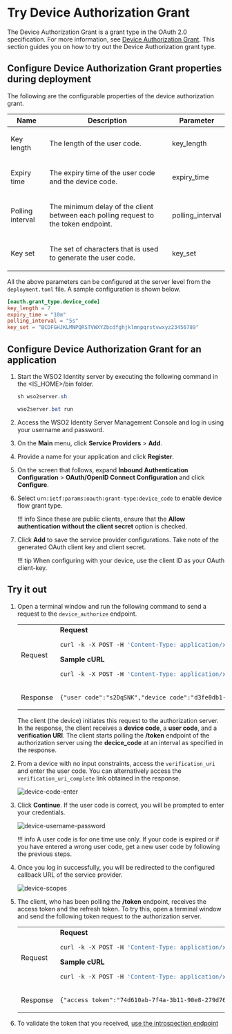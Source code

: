 # Try Device Authorization Grant

The Device Authorization Grant is a grant type in the OAuth 2.0
specification. For more information, see
[Device Authorization Grant]({{base_path}}/references/concepts/authorization/device-flow-grant).
This section guides you on how to try out the Device Authorization grant type.

## Configure Device Authorization Grant properties during deployment

The following are the configurable properties of the device authorization grant.

<table>
    <thead>
        <tr class="header">
            <th>
                Name
            </th>
            <th>
                Description
            </th>
            <th>
                Parameter
            </th>
        </tr>
    </thead>
    <tbody>
        <tr class="even">
            <td>
                <p>Key length</p>
            </td>
            <td>
                <p>The length of the user code.</p>
            </td>
            <td>
                key_length
            </td>
        </tr>
        <tr class="odd">
            <td>
                <p>Expiry time</p>
            </td>
            <td>
                <p>The expiry time of the user code and the device code.</p>
            </td>
            <td>
                expiry_time
            </td>
        </tr>
        <tr class="even">
            <td>
                <p>Polling interval</p>
            </td>
            <td>
                <p>The minimum delay of the client between each polling request to the
                 token endpoint.</p>
            </td>
            <td>
                polling_interval
            </td>
        </tr>
        <tr class="odd">
            <td>
                <p>Key set</p>
            </td>
            <td>
                <p>The set of characters that is used to generate the user code.</p>
            </td>
            <td>
                key_set
            </td>
        </tr>
    </tbody>
</table>

All the above parameters can be configured at the server level from the `deployment.toml` file. A sample configuration is shown below.

```toml
[oauth.grant_type.device_code]
key_length = 7
expiry_time = "10m"
polling_interval = "5s"
key_set = "BCDFGHJKLMNPQRSTVWXYZbcdfghjklmnpqrstvwxyz23456789"
```

## Configure Device Authorization Grant for an application
    
1. Start the WSO2 Identity server by executing the following command in the  <IS_HOME>/bin folder.

    ``` java tab="Linux/MacOS"
    sh wso2server.sh
    ```
    
    ``` java tab="Windows"
    wso2server.bat run
    ```

2. Access the WSO2 Identity Server Management Console and log in using your username and password.

3. On the **Main** menu, click **Service Providers** > **Add**.

    <!--
    ![register-service-provider]({{base_path}}/assets/img/using-wso2-identity-server/register-service-provider.png)
    -->

4. Provide a name for your application and click **Register**.
    
    <!--
    ![register-service-provider-name]({{base_path}}/assets/img/using-wso2-identity-server/register-sp-name.jpg)
    -->

5. On the screen that follows, expand **Inbound Authentication Configuration**  > **OAuth/OpenID Connect Configuration** and click **Configure**.

    <!--
    ![register-service-provider-oauth]({{base_path}}/assets/img/using-wso2-identity-server/register-sp-oauth.jpg)
    -->

6. Select `urn:ietf:params:oauth:grant-type:device_code` to enable device flow grant type. 

    !!! info
        Since these are public clients, ensure that the **Allow authentication without the client secret** option is checked.

7. Click **Add** to save the service provider configurations. Take note of the generated OAuth client key and client
 secret.

    !!! tip
        When configuring with your device, use the client ID as your OAuth client-key.

<!--
![consumer-key-service-provider-oauth]({{base_path}}/assets/img/using-wso2-identity-server/get-oauth-consumer-key.jpg)
-->

## Try it out

1. Open a terminal window and run the following command to send a request to the `device_authorize` endpoint. 

    <table>
    <tbody>
    <tr class="odd">
    <td>Request</td>
    <td>
    <div class="code panel pdl" style="border-width: 1px;">
    <div class="codeHeader panelHeader pdl" style="border-bottom-width: 1px;">
    <strong>Request</strong>
    </div>
    <div class="codeContent panelContent pdl">
    <div class="sourceCode" id="cb1" data-syntaxhighlighter-params="brush: bash; gutter: false; theme: Confluence" data-theme="Confluence" style="brush: bash; gutter: false; theme: Confluence"><pre class="sourceCode bash"><code class="sourceCode bash"><a class="sourceLine" id="cb1-1" title="1"><span class="ex">curl</span> -k -X POST -H <span class="st">&#39;Content-Type: application/x-www-form-urlencoded&#39;</span> --data-urlencode <span class="st">'client_id=<span class="op">&lt;</span>CLIENT_ID<span class="op">&gt;</span>'</span> https://localhost:9443/oauth2/device_authorize</a></code></pre></div>
    </div>
    </div>
    <div class="code panel pdl" style="border-width: 1px;">
    <div class="codeHeader panelHeader pdl" style="border-bottom-width: 1px;">
    <strong>Sample cURL</strong>
    </div>
    <div class="codeContent panelContent pdl">
    <div class="sourceCode" id="cb1" data-syntaxhighlighter-params="brush: bash; gutter: false; theme: Confluence" data-theme="Confluence" style="brush: bash; gutter: false; theme: Confluence"><pre class="sourceCode bash"><code class="sourceCode bash"><a class="sourceLine" id="cb1-1" title="1"><span class="ex">curl</span> -k -X POST -H <span class="st">&#39;Content-Type: application/x-www-form-urlencoded&#39;</span> --data-urlencode <span class="st">'client_id=bbwJEayR_OMwPkAgm9VOMzLnYLga'</span> https://localhost:9443/oauth2/device_authorize</a></code></pre></div>
    </div>
    </div></td>
    </tr>
    <tr class="even">
    <td>Response</td>
    <td><div class="code panel pdl" style="border-width: 1px;">
    <div class="codeContent panelContent pdl">
    <div class="sourceCode" id="cb3" data-syntaxhighlighter-params="brush: java; gutter: false; theme: Confluence" data-theme="Confluence" style="brush: java; gutter: false; theme: Confluence"><pre class="sourceCode java"><code class="sourceCode java"><a class="sourceLine" id="cb3-1" title="1">{"user_code":"s2DqSNK","device_code":"d3fe0db1-2334-48fa-b7d9-821ecfad10d5","interval":5000,"verification_uri_complete":"https://localhost:9443/authenticationendpoint/device.do?user_code=s2DqSNK","verification_uri":"https://localhost:9443/authenticationendpoint/device.do","expires_in":3600}</a></code></pre></div>
    </div>
    </div></td>
    </tr>
    </tbody>
    </table>

    The client (the device) initiates this request to the authorization server. In the response, the client receives a **device code**, a **user code**, and a **verification URI**. The client starts polling the **/token** endpoint of the authorization server using the **decice_code** at an interval as specified in the response.

2. From a device with no input constraints, access the <code>verification_uri</code> and enter the user code. You can alternatively access the <code>verification_uri_complete</code> link obtained in the response.

    ![device-code-enter]({{base_path}}/assets/img/using-wso2-identity-server/device-code-enter.jpg)

3. Click **Continue**. If the user code is correct, you will be prompted to enter your credentials.
 
    ![device-username-password]({{base_path}}/assets/img/using-wso2-identity-server/device-username-password.jpg)

    !!! info
        A user code is for one time use only. If your code is expired or if you have entered a wrong user code, get a new user code by following the previous steps.

4. Once you log in successfully, you will be redirected to the configured callback URL of the service provider.

    ![device-scopes]({{base_path}}/assets/img/using-wso2-identity-server/device-scopes.jpg)

5. The client, who has been polling the **/token** endpoint, receives the access token and the refresh token. To try this, open a terminal window and send the following token request to the authorization server.
    
    <table>
    <tbody>
    <tr class="odd">
    <td>Request</td>
    <td>
    <div class="code panel pdl" style="border-width: 1px;">
    <div class="codeHeader panelHeader pdl" style="border-bottom-width: 1px;">
    <strong>Request</strong>
    </div>
    <div class="codeContent panelContent pdl">
    <div class="sourceCode" id="cb1" data-syntaxhighlighter-params="brush: bash; gutter: false; theme: Confluence" data-theme="Confluence" style="brush: bash; gutter: false; theme: Confluence"><pre class="sourceCode bash"><code class="sourceCode bash"><a class="sourceLine" id="cb1-1" title="1"><span class="ex">curl</span> -k -X POST -H <span class="st">&#39;Content-Type: application/x-www-form-urlencoded&#39;</span> --data-urlencode <span class="st">'grant_type=urn:ietf:params:oauth:grant-type:device_code'</span> --data-urlencode <span class="st">'client_id=<span class="op">&lt;</span>CLIENT_ID<span class="op">&gt;</span>'</span> --data-urlencode <span class="st">'device_code=<span class="op">&lt;</span>DEVICE_CODE<span class="op">&gt;</span>'</span> https://localhost:9443/oauth2/token</a></code></pre></div>
    </div>
    </div>
    <div class="code panel pdl" style="border-width: 1px;">
    <div class="codeHeader panelHeader pdl" style="border-bottom-width: 1px;">
    <strong>Sample cURL</strong>
    </div>
    <div class="codeContent panelContent pdl">
    <div class="sourceCode" id="cb1" data-syntaxhighlighter-params="brush: bash; gutter: false; theme: Confluence" data-theme="Confluence" style="brush: bash; gutter: false; theme: Confluence"><pre class="sourceCode bash"><code class="sourceCode bash"><a class="sourceLine" id="cb1-1" title="1"><span class="ex">curl</span> -k -X POST -H <span class="st">&#39;Content-Type: application/x-www-form-urlencoded&#39;</span> --data-urlencode <span class="st">'grant_type=urn:ietf:params:oauth:grant-type:device_code'</span> --data-urlencode <span class="st">'client_id=bbwJEayR_OMwPkAgm9VOMzLnYLga'</span> --data-urlencode <span class="st">'device_code=7411f395-2f3a-4cb5-8562-d7059d69c66f'</span> https://localhost:9443/oauth2/token</a></code></pre></div>
    </div>
    </div></td>
    </tr>
    <tr class="even">
    <td>Response</td>
    <td><div class="code panel pdl" style="border-width: 1px;">
    <div class="codeContent panelContent pdl">
    <div class="sourceCode" id="cb3" data-syntaxhighlighter-params="brush: java; gutter: false; theme: Confluence" data-theme="Confluence" style="brush: java; gutter: false; theme: Confluence"><pre class="sourceCode java"><code class="sourceCode java"><a class="sourceLine" id="cb3-1" title="1">{"access_token":"74d610ab-7f4a-3b11-90e8-279d76644fc7","refresh_token":"fdb58069-ecc7-3803-9b8b-6f2ed85eff19","token_type":"Bearer","expires_in":3042}</a></code></pre></div>
    </div>
    </div></td>
    </tr>
    </tbody>
    </table>

6. To validate the token that you received, [use the introspection endpoint]({{base_path}}/guides/access-delegation/invoke-oauth-introspection-endpoint)
